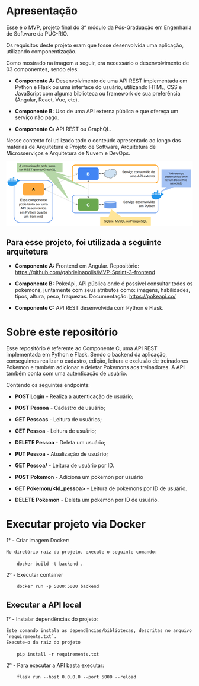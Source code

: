 # Apresentação 

Esse é o MVP, projeto final do 3° módulo da Pós-Graduação em Engenharia de Software da PUC-RIO.

Os requisitos deste projeto eram que fosse desenvolvida uma aplicação, utilizando componentização.

Como mostrado na imagem a seguir, era necessário o desenvolvimento de 03 componentes, sendo eles:

* **Componente A:** Desenvolvimento de uma API REST implementada em Python e Flask ou uma interface do usuário, utilizando HTML, CSS e JavaScript com alguma biblioteca ou framework de sua preferência (Angular, React, Vue, etc).

* **Componente B:** Uso de uma API externa pública e que ofereça um serviço não pago.

* **Componente C:** API REST ou GraphQL. 

Nesse contexto foi utilizado todo o conteúdo apresentado ao longo das matérias de Arquitetura e Projeto de Software, Arquitetura de Microsserviços e Arquitetura de Nuvem e DevOps.

<img src=".\src\assets\img\requisitos.png">

## Para esse projeto, foi utilizada a seguinte arquitetura

* **Componente A:** Frontend em Angular.
Repositório: https://github.com/gabrielnapolis/MVP-Sprint-3-frontend

* **Componente B:** PokeApi, API pública onde é possível consultar todos os pokemons, juntamente com seus atributos como: imagens, habilidades, tipos, altura, peso, fraquezas. Documentação: https://pokeapi.co/

* **Componente C:** API REST desenvolvida com Python e Flask.

# Sobre este repositório

Esse repositório é referente ao Componente C, uma API REST implementada em Python e Flask. Sendo o backend da aplicação, conseguimos realizar o cadastro, edição, leitura e exclusão de treinadores Pokemon e também adicionar e deletar Pokemons aos treinadores. 
A API também conta com uma autenticação de usuário.

Contendo os seguintes endpoints:

* **POST Login** - Realiza a autenticação de usuário;
 
* **POST Pessoa** - Cadastro de usuário;
 
* **GET Pessoas** - Leitura de usuários;
 
* **GET Pessoa** - Leitura de usuário;
 
* **DELETE Pessoa** - Deleta um usuário;
 
* **PUT Pessoa** - Atualização de usuário;
 
* **GET Pessoa/<Id>** - Leitura de usuário por ID.
 
* **POST Pokemon** - Adiciona  um pokemon por usuário
 
* **GET Pokemon/<Id_pessoa>** - Leitura de pokemons por ID de usuário.
 
* **DELETE Pokemon** - Deleta um pokemon por ID de usuário.


# Executar projeto via Docker

1° - Criar imagem Docker:

    No diretório raiz do projeto, execute o seguinte comando:

        docker build -t backend .

2° - Executar container

        docker run -p 5000:5000 backend


## Executar a API local

1° - Instalar dependências do projeto:

    Este comando instala as dependências/bibliotecas, descritas no arquivo `requirements.txt`.
    Execute-o da raiz do projeto
    
        pip install -r requirements.txt


2° - Para executar a API basta executar:

        flask run --host 0.0.0.0 --port 5000 --reload




